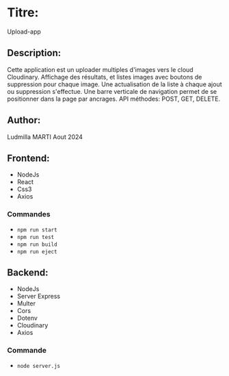 # Titre:
Upload-app

## Description:
Cette application est un uploader multiples d'images vers le cloud Cloudinary. Affichage des résultats, et listes images avec boutons de suppression pour chaque image. Une actualisation de la liste à chaque ajout ou suppression s'effectue.
Une barre verticale de navigation permet de se positionner dans la page par ancrages.
API méthodes: POST, GET, DELETE.


## Author:
Ludmilla MARTI
Aout 2024

## Frontend:
- NodeJs
- React
- Css3
- Axios
### Commandes
- `npm run start`
- `npm run test`
- `npm run build`
- `npm run eject`

## Backend:
- NodeJs
- Server Express
- Multer
- Cors
- Dotenv
- Cloudinary
- Axios
### Commande
- `node server.js`


